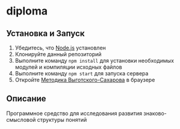 # diploma

## Установка и Запуск

1. Убедитесь, что [Node.js](https://nodejs.org/) установлен
2. Клонируйте данный репозиторий
3. Выполните команду `npm install` для установки необходимых модулей и компиляции исходных файлов
4. Выполните команду `npm start` для запуска сервера
5. Откройте [Методика Выготского-Сахарова](http://127.0.0.1:8081/) в браузере

## Описание

Программное средство для исследования развития знаково-смысловой структуры понятий